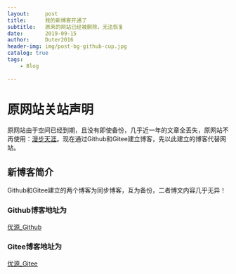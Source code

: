 ```yaml
---
layout:     post
title:      我的新博客开通了
subtitle:   原来的网站已经被删除，无法恢复
date:       2019-09-15
author:     Duter2016
header-img: img/post-bg-github-cup.jpg
catalog: true
tags:
    - Blog
    
--- 
```


# 原网站关站声明
 原网站由于空间已经到期，且没有即使备份，几乎近一年的文章全丢失，原网站不再使用：[漫步天涯](http://lihuiyuan.summerhost.info/)。现在通过Github和Gitee建立博客，先以此建立的博客代替网站。

## 新博客简介
Github和Gitee建立的两个博客为同步博客，互为备份，二者博文内容几乎无异！
### Github博客地址为
[优源_Github](https://duter2016.github.io)
### Gitee博客地址为
[优源_Gitee](https://duter2016.gitee.io)
